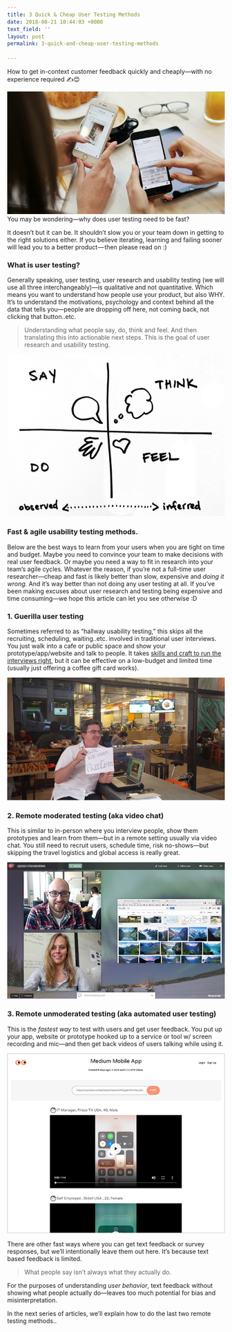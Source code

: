 ```yaml
---
title: 3 Quick & Cheap User Testing Methods
date: 2018-08-21 10:44:03 +0000
text_field: ''
layout: post
permalink: 3-quick-and-cheap-user-testing-methods

---
```

How to get in-context customer feedback quickly and cheaply—with no experience required ✍😊

![mobile users using app at cafe](/uploads/mobile_user_testing_feedbacksm.png "mobile user testing cafe")You may be wondering—why does user testing need to be fast?

It doesn’t but it can be. It shouldn’t slow you or your team down in getting to the right solutions either. If you believe iterating, learning and failing sooner will lead you to a better product — then please read on :)

### What is user testing?

Generally speaking, user testing, user research and usability testing (we will use all three interchangeably)—is qualitative and not quantitative. Which means you want to understand how people use your product, but also WHY. It’s to understand the motivations, psychology and context behind all the data that tells you—people are dropping off here, not coming back, not clicking that button..etc.

> Understanding what people say, do, think and feel. And then translating this into actionable next steps. This is the goal of user research and usability testing.

![user interaction model say do think feel](/uploads/say_do_user_interaction.png "Say do think feel")

### Fast & agile usability testing methods.

Below are the best ways to learn from your users when you are tight on time and budget. Maybe you need to convince your team to make decisions with real user feedback. Or maybe you need a way to fit in research into your team’s agile cycles. Whatever the reason, if you’re not a full-time user researcher—cheap and fast is likely better than slow, expensive and _doing it wrong._ And it’s way better than not doing any user testing at all. If you’ve been making excuses about user research and testing being expensive and time consuming—we hope this article can let you see otherwise :D

### **1. Guerilla user testing**

Sometimes referred to as “hallway usability testing,” this skips all the recruiting, scheduling, waiting..etc. involved in traditional user interviews. You just walk into a cafe or public space and show your prototype/app/website and talk to people. It takes [skills and craft to run the interviews right](https://library.gv.com/gv-guide-to-research-847cfb08fcef), but it can be effective on a low-budget and limited time (usually just offering a coffee gift card works).

![free coffee guerilla user feedback research](/uploads/guerilla_user_testing.png "guerilla user testing")

### **2. Remote moderated testing (aka video chat)**

This is similar to in-person where you interview people, show them prototypes and learn from them—but in a remote setting usually via video chat. You still need to recruit users, schedule time, risk no-shows—but skipping the travel logistics and global access is really great.

![video chat user feedback moderated user interview research](/uploads/remote_moderated_user_testing.jpeg "remote moderated user testing")

### **3. Remote unmoderated testing (aka automated user testing)**

This is the _fastest way_ to test with users and get user feedback. You put up your app, website or prototype hooked up to a service or tool w/ screen recording and mic—and then get back videos of users talking while using it.

![user testing video screencast feedback mobile app](/uploads/remote_unmoderated_user_testingsm.png "remote unmoderated user testing")

There are other fast ways where you can get text feedback or survey responses, but we’ll intentionally leave them out here. It’s because text based feedback is limited.

> What people say isn’t always what they actually do.

For the purposes of understanding _user behavior_, text feedback without showing what people actually do—leaves too much potential for bias and misinterpretation.

In the next series of articles, we’ll explain how to do the last two remote testing methods..